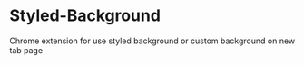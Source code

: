 # Styled-Background
Chrome extension for use styled background or custom background on new tab page
